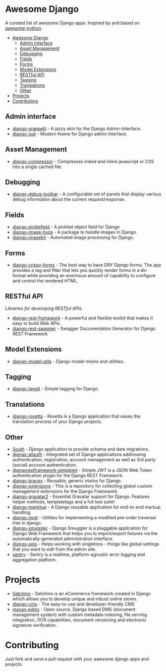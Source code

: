 # Awesome Django

A curated list of awesome Django apps. Inspired by and based on [awesome-python](https://github.com/vinta/awesome-python/).

- [Awesome Django](#awesome-django)
    - [Admin Interface](#admin-interface)
    - [Asset Management](#asset-management)
    - [Debugging](#debugging)
    - [Fields](#fields)
    - [Forms](#forms)
    - [Model Extensions](#model-extensions)
    - [RESTful API](#restful-api)
    - [Tagging](#tagging)
    - [Translations](#translations)
    - [Other](#other)
- [Projects](#projects)
- [Contributing](#contributing)

## Admin interface
* [django-grappelli](https://github.com/sehmaschine/django-grappelli/) - A jazzy skin for the Django Admin-Interface.
* [django-suit](https://github.com/darklow/django-suit/) - Modern theme for Django admin interface.

## Asset Management
* [django-compressor](https://github.com/django-compressor/django-compressor/) - Compresses linked and inline javascript or CSS into a single cached file.

## Debugging
* [django-debug-toolbar](https://github.com/django-debug-toolbar/django-debug-toolbar/) - A configurable set of panels that display various debug information about the current request/response.

## Fields
* [django-picklefield](https://github.com/gintas/django-picklefield/) - A pickled object field for Django
* [django-image-tools](https://github.com/bonsaistudio/django-image-tools/) - A package to handle images in Django.
* [django-imagekit](https://github.com/matthewwithanm/django-imagekit/) - Automated image processing for Django. 

## Forms
* [django-crispy-forms](https://github.com/maraujop/django-crispy-forms/) - The best way to have DRY Django forms. The app provides a tag and filter that lets you quickly render forms in a div format while providing an enormous amount of capability to configure and control the rendered HTML.

## RESTful API

*Libraries for developing RESTful APIs.*

* [django-rest-framework](http://www.django-rest-framework.org/) - A powerful and flexible toolkit that makes it easy to build Web APIs.
* [django-rest-swagger](https://github.com/marcgibbons/django-rest-swagger/) - Swagger Documentation Generator for Django REST Framework

## Model Extensions

* [django-model-utils](https://github.com/carljm/django-model-utils/) - Django model mixins and utilities.

## Tagging
* [django-taggit](https://github.com/alex/django-taggit/) - Simple tagging for Django.

## Translations
* [django-rosetta](https://github.com/mbi/django-rosetta/) - Rosetta is a Django application that eases the translation process of your Django projects.

## Other
* [South](https://bitbucket.org/andrewgodwin/south/src/) - Django application to provide schema and data migrations.
* [django-allauth](https://github.com/pennersr/django-allauth/) - Integrated set of Django applications addressing authentication, registration, account management as well as 3rd party (social) account authentication.
* [djangorestframework-simplejwt](https://github.com/jazzband/djangorestframework-simplejwt) - Simple JWT is a JSON Web Token authentication plugin for the Django REST Framework.
* [django-braces](https://github.com/brack3t/django-braces/) - Reusable, generic mixins for Django.
* [django-extensions](https://github.com/django-extensions/django-extensions/) - This is a repository for collecting global custom management extensions for the Django Framework.
* [django-gravatar2](https://github.com/twaddington/django-gravatar/) - Essential Gravatar support for Django. Features helper methods, templatetags and a full test suite!
* [django-markitup](https://bitbucket.org/carljm/django-markitup/src/) - A Django reusable application for end-to-end markup handling.
* [django-mptt](https://github.com/django-mptt/django-mptt/) - Utilities for implementing a modified pre-order traversal tree in django.
* [django-smuggler](https://github.com/semente/django-smuggler/) - Django Smuggler is a pluggable application for Django Web Framework that helps you to import/export fixtures via the automatically-generated administration interface.
* [django-solo](https://github.com/lazybird/django-solo/) - Helps working with singletons - things like global settings that you want to edit from the admin site.
* [sentry](https://github.com/getsentry/sentry/) - Sentry is a realtime, platform-agnostic error logging and aggregation platform.

# Projects

* [Satchmo](https://bitbucket.org/chris1610/satchmo/src/) - Satchmo is an eCommerce framework created in Django which allows you to develop unique and robust online stores.
* [django-cms](https://github.com/divio/django-cms/) - The easy-to-use and developer-friendly CMS
* [mayan-edms](https://github.com/mayan-edms/mayan-edms/) - Open source, Django based DMS (document management system) with custom metadata indexing, file serving integration, OCR capabilities, document versioning and electronic signature verification.

# Contributing

Just fork and send a pull request with your awesome django apps and projects
